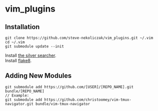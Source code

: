 # vim_plugins

## Installation

```
git clone https://github.com/steve-nekoliczak/vim_plugins.git ~/.vim
cd ~/.vim
git submodule update --init
```

Install [the silver searcher](https://github.com/ggreer/the_silver_searcher).  
Install [flake8](http://flake8.pycqa.org/en/latest/).

## Adding New Modules

```
git submodule add https://github.com/[USER]/[REPO_NAME].git bundle/[REPO_NAME]
// Example:
git submodule add https://github.com/christoomey/vim-tmux-navigator.git bundle/vim-tmux-navigator
```
